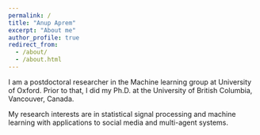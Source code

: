 ```yaml
---
permalink: /
title: "Anup Aprem"
excerpt: "About me"
author_profile: true
redirect_from: 
  - /about/
  - /about.html
---
```


I am a postdoctoral researcher in the Machine learning group at University of Oxford. Prior to that, I did my Ph.D. at the University of British Columbia, Vancouver, Canada. 

My research interests are in statistical signal processing and machine learning with applications to social media and multi-agent systems.
